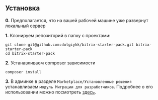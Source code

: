 ## Установка

**0.** Предполагается, что на вашей рабочей машине уже развернут локальный сервер

**1.** Клонируем репозиторий в папку с проектами:

    git clone git@github.com:dolgiykk/bitrix-starter-pack.git bitrix-starter-pack
    cd bitrix-starter-pack

**2.** Устанавливаем composer зависимости

    composer install

**3.** В админке в разделе `Marketplace/Установленные решения` устанавливаем `модуль Миграции для разработчиков`. Подробнее о его использовании можно посмотреть [здесь](https://marketplace.1c-bitrix.ru/solutions/sprint.migration/).